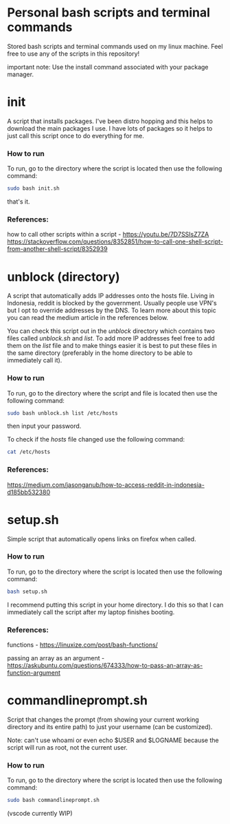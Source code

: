 # Personal bash scripts and terminal commands

Stored bash scripts and terminal commands used on my linux machine. Feel free to use any of the scripts in this repository!

important note: Use the install command associated with your package manager.

# init

A script that installs packages. I've been distro hopping and this helps to download the main 
packages I use. I have lots of packages so it helps to just call this script once to do everything
for me.

### How to run
To run, go to the directory where the script is located then use the following command:
```bash
sudo bash init.sh
```
that's it.

### References:
how to call other scripts within a script - https://youtu.be/7D7SSIsZ7ZA
                                            https://stackoverflow.com/questions/8352851/how-to-call-one-shell-script-from-another-shell-script/8352939

# unblock (directory)

A script that automatically adds IP addresses onto the hosts file. Living in Indonesia, reddit is blocked by the government. Usually people use VPN's but I opt to override addresses by the DNS. To learn more about this topic you can read the medium article in the references below.

You can check this script out in the *unblock* directory which contains two files called *unblock.sh* and *list*. To add more IP addresses feel free to add them on the *list* file and to make things easier it is best to put these files in the same directory (preferably in the home directory to be able to immediately call it).

### How to run
To run, go to the directory where the script and file is located then use the following command:
```bash
sudo bash unblock.sh list /etc/hosts
```
then input your password. 

To check if the *hosts* file changed use the following command:
```bash
cat /etc/hosts
```

### References:
https://medium.com/jasonganub/how-to-access-reddit-in-indonesia-d185bb532380

# setup.sh

Simple script that automatically opens links on firefox when called.

### How to run
To run, go to the directory where the script is located then use the following command:
```bash
bash setup.sh
```
I recommend putting this script in your home directory. I do this so that I can immediately call the
script after my laptop finishes booting.

### References:
functions - https://linuxize.com/post/bash-functions/

passing an array as an argument - https://askubuntu.com/questions/674333/how-to-pass-an-array-as-function-argument

# commandlineprompt.sh

Script that changes the prompt (from showing your current working directory and its entire path) to just your 
username (can be customized).

Note: can't use whoami or even echo $USER and $LOGNAME because the script will run as root, not the current user.

### How to run
To run, go to the directory where the script is located then use the following command:
```bash
sudo bash commandlineprompt.sh
```

(vscode currently WIP)

